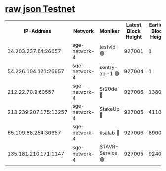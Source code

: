 
[raw json Testnet](https://rpc-check.sget.stavr.tech/sget/rpc-sget-result.json)
=


<table><tr><th>IP-Address</th><th>Network</th><th>Moniker</th><th>Latest Block Height</th><th>Earliest Block Height</th><th>Catching Up</th><th>Tx Index</th><th>Voting Power</th><th>Scan Time</th></tr><tr><td>34.203.237.64:26657</td><td>sge-network-4</td><td>testvld 🟢</td><td>927001</td><td>1</td><td>False</td><td>on</td><td>0</td><td>2024-01-02T19:48:17.541902968UTC</td></tr><tr><td>54.226.104.121:26657</td><td>sge-network-4</td><td>sentry-api-1 🟢</td><td>927004</td><td>1</td><td>False</td><td>on</td><td>0</td><td>2024-01-02T19:48:32.470679692UTC</td></tr><tr><td>212.22.70.9:60557</td><td>sge-network-4</td><td>Sr20de 🔴</td><td>927006</td><td>138001</td><td>False</td><td>on</td><td>99</td><td>2024-01-02T19:48:46.066810294UTC</td></tr><tr><td>213.239.207.175:13257</td><td>sge-network-4</td><td>StakeUp 🔴</td><td>927005</td><td>411001</td><td>False</td><td>off</td><td>100</td><td>2024-01-02T19:48:40.887487806UTC</td></tr><tr><td>65.109.88.254:30657</td><td>sge-network-4</td><td>ksalab 🔴</td><td>927006</td><td>890001</td><td>False</td><td>off</td><td>238</td><td>2024-01-02T19:48:45.667142660UTC</td></tr><tr><td>135.181.210.171:1147</td><td>sge-network-4</td><td>STAVR-Service 🟢</td><td>927005</td><td>924001</td><td>False</td><td>on</td><td>0</td><td>2024-01-02T19:48:41.214887700UTC</td></tr></table>
